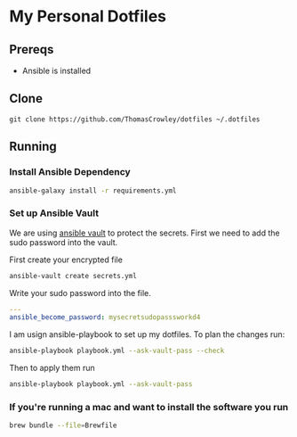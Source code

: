 # My Personal Dotfiles

## Prereqs

* Ansible is installed
<!-- TODO: add commands for setting up ansible -->
<!-- add prerequisists -->


## Clone

`git clone https://github.com/ThomasCrowley/dotfiles ~/.dotfiles`

## Running

### Install Ansible Dependency

```bash
ansible-galaxy install -r requirements.yml
```

### Set up Ansible Vault

We are using [ansible vault](https://docs.ansible.com/ansible/latest/vault_guide/index.html#creating-encrypted-variables) to protect the secrets. First we need to add the sudo password into the vault.

First create your encrypted file

```bash
ansible-vault create secrets.yml
```

Write your sudo password into the file.

```yml
---
ansible_become_password: mysecretsudopasssworkd4
```


I am usign ansible-playbook to set up my dotfiles. To plan the changes run:

```bash
ansible-playbook playbook.yml --ask-vault-pass --check
```

Then to apply them run

```bash
ansible-playbook playbook.yml --ask-vault-pass
```

### If you're running a mac and want to install the software you run

```bash
brew bundle --file=Brewfile
```

